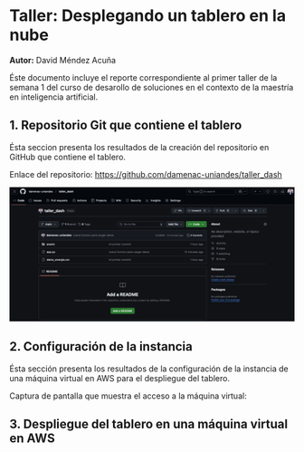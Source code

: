 # Taller: Desplegando un tablero en la nube
**Autor:** David Méndez Acuña

Éste documento incluye el reporte correspondiente al primer taller de la semana 1 del curso de desarollo de soluciones en el contexto de la maestría en inteligencia artificial.


## 1. Repositorio Git que contiene el tablero 

Ésta seccion presenta los resultados de la creación del repositorio en GitHub que contiene el tablero.

Enlace del repositorio: https://github.com/damenac-uniandes/taller_dash

![Tux, the Linux mascot](https://raw.githubusercontent.com/damenac-uniandes/taller_dash/refs/heads/main/repositorio.png)

## 2. Configuración de la instancia

Ésta sección presenta los resultados de la configuración de la instancia de una máquina virtual en AWS para el despliegue del tablero.

Captura de pantalla que muestra el acceso a la máquina virtual:


## 3. Despliegue del tablero en una máquina virtual en AWS


